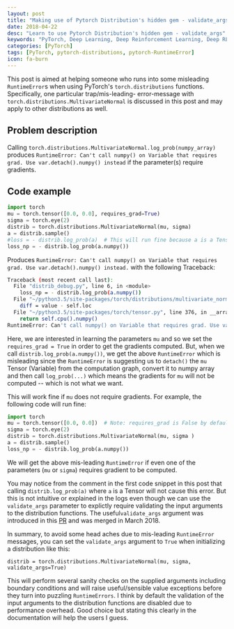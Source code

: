 ```yaml
---
layout: post
title: "Making use of Pytorch Distribution's hidden gem - validate_args"
date: 2018-04-22
desc: "Learn to use Pytorch Distribution's hidden gem - validate_args"
keywords: "PyTorch, Deep Learning, Deep Reinforcement Learning, Deep RL"
categories: [PyTorch]
tags: [PyTorch, pytorch-distributions, pytorch-RuntimeError]
icon: fa-burn
---
```


This post is aimed at helping someone who runs into some misleading `RuntimeError`s when using PyTorch's `torch.distributions` functions. Specifically, one particular trap/mis-leading- error-message with `torch.distributions.MultivariateNormal` is discussed in this post and may apply to other distributions as well.

## Problem description

Calling `torch.distributions.MultivariateNormal.log_prob(numpy_array)` produces
`RuntimeError: Can't call numpy() on Variable that requires grad. Use var.detach().numpy() instead` if the parameter(s) require gradients.

## Code example

```python
import torch
mu = torch.tensor([0.0, 0.0], requires_grad=True)
sigma = torch.eye(2)
distrib = torch.distributions.MultivariateNormal(mu, sigma)
a = distrib.sample()
#loss = - distrib.log_prob(a)  # This will run fine because a is a Tensor
loss_np = - distrib.log_prob(a.numpy())
```

Produces `RuntimeError: Can't call numpy() on Variable that requires grad. Use var.detach().numpy() instead.` with the following Traceback:

```bash
Traceback (most recent call last):
  File "distrib_debug.py", line 6, in <module>
    loss_np = - distrib.log_prob(a.numpy())
  File "~/python3.5/site-packages/torch/distributions/multivariate_normal.py", line 181, in log_prob
    diff = value - self.loc
  File "~/python3.5/site-packages/torch/tensor.py", line 376, in __array__
    return self.cpu().numpy()
RuntimeError: Can't call numpy() on Variable that requires grad. Use var.detach().numpy() instead.
```

Here, we are interested in learning the parameters `mu` and so we set the `requires_grad = True` in order to get the gradients computed. But, when we call `distrib.log_prob(a.numpy())`, we get the above `RuntimeError` which is misleading since the `RuntimeError` is suggesting us to `detach()` the `mu` Tensor (Variable) from the computation graph, convert it to numpy array and then call `log_prob(...)` which means the gradients for `mu` will not be computed -- which is not what we want.

This will work fine if `mu` does not require gradients. For example, the following code will run fine:

```python
import torch
mu = torch.tensor([0.0, 0.0])  # Note: requires_grad is False by default
sigma = torch.eye(2)
distrib = torch.distributions.MultivariateNormal(mu, sigma )
a = distrib.sample()
loss_np = - distrib.log_prob(a.numpy())
```

We will get the above mis-leading `RuntimeError` if even one of the parameters (`mu` or `sigma`) requires gradient to be computed.

You may notice from the comment in the first code snippet in this post that calling `distrib.log_prob(a)` where `a` is a Tensor will not cause this error. But this is not intuitive or explained in the logs even though we can use the `validate_args` parameter to explictly require validating the input arguments to the distribution functions. The useful`validate_args` argument was introduced in this [PR](https://github.com/pytorch/pytorch/pull/5358) and was merged in March 2018.

In summary, to avoid some head aches due to mis-leading `RuntimeError` messages, you can set the `validate_args` argument to `True` when initializing a distribution like this:

`distrib = torch.distributions.MultivariateNormal(mu, sigma, validate_args=True)`

This will perform several sanity checks on the supplied arguments including boundary conditions and will raise useful/sensible value exceptions before they turn into puzzling `RuntimeErrors`. I think by default the validation of the input arguments to the distribution functions are disabled due to performance overhead. Good choice but stating this clearly in the documentation will help the users I guess.
